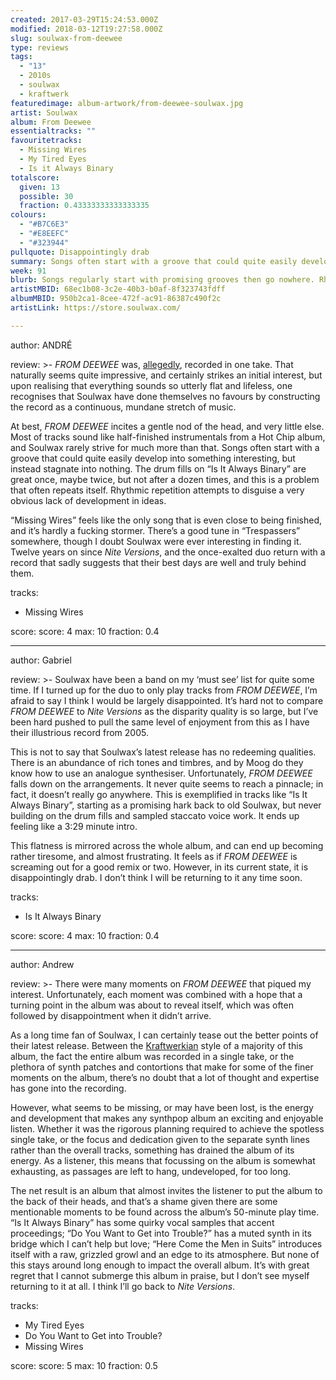 ```yaml
---
created: 2017-03-29T15:24:53.000Z
modified: 2018-03-12T19:27:58.000Z
slug: soulwax-from-deewee
type: reviews
tags:
  - "13"
  - 2010s
  - soulwax
  - kraftwerk
featuredimage: album-artwork/from-deewee-soulwax.jpg
artist: Soulwax
album: From Deewee
essentialtracks: ""
favouritetracks:
  - Missing Wires
  - My Tired Eyes
  - Is it Always Binary
totalscore:
  given: 13
  possible: 30
  fraction: 0.43333333333333335
colours:
  - "#B7C6E3"
  - "#E8EEFC"
  - "#323944"
pullquote: Disappointingly drab
summary: Songs often start with a groove that could quite easily develop into something interesting, but instead stagnate into nothing. Rhythmic repetition attempts to disguise a very obvious lack of development in ideas.
week: 91
blurb: Songs regularly start with promising grooves then go nowhere. Rhythmic repetition attempts to disguise a very obvious lack of development in ideas.
artistMBID: 68ec1b08-3c2e-40b3-b0af-8f323743fdff
albumMBID: 950b2ca1-8cee-472f-ac91-86387c490f2c
artistLink: https://store.soulwax.com/

---
```


author: ANDRÉ

review: >-
  *FROM DEEWEE* was, [allegedly](http://www.factmag.com/2017/02/09/soulwax-from-deewee-album-announced/), recorded in one take. That naturally seems quite impressive, and certainly strikes an initial interest, but upon realising that everything sounds so utterly flat and lifeless, one recognises that Soulwax have done themselves no favours by constructing the record as a continuous, mundane stretch of music.

  At best, *FROM DEEWEE* incites a gentle nod of the head, and very little else. Most of tracks sound like half-finished instrumentals from a Hot Chip album, and Soulwax rarely strive for much more than that. Songs often start with a groove that could quite easily develop into something interesting, but instead stagnate into nothing. The drum fills on “Is It Always Binary” are great once, maybe twice, but not after a dozen times, and this is a problem that often repeats itself. Rhythmic repetition attempts to disguise a very obvious lack of development in ideas.

  “Missing Wires” feels like the only song that is even close to being finished, and it’s hardly a fucking stormer. There’s a good tune in “Trespassers” somewhere, though I doubt Soulwax were ever interesting in finding it. Twelve years on since *Nite Versions*, and the once-exalted duo return with a record that sadly suggests that their best days are well and truly behind them.

tracks:
  - Missing Wires

score:
  score: 4
  max: 10
  fraction: 0.4

---
author: Gabriel

review: >-
  Soulwax have been a band on my ‘must see’ list for quite some time. If I turned up for the duo to only play tracks from *FROM DEEWEE*, I’m afraid to say I think I would be largely disappointed. It’s hard not to compare *FROM DEEWEE* to *Nite Versions* as the disparity quality is so large, but I’ve been hard pushed to pull the same level of enjoyment from this as I have their illustrious record from 2005.

  This is not to say that Soulwax’s latest release has no redeeming qualities. There is an abundance of rich tones and timbres, and by Moog do they know how to use an analogue synthesiser. Unfortunately, *FROM DEEWEE* falls down on the arrangements. It never quite seems to reach a pinnacle; in fact, it doesn’t really go anywhere. This is exemplified in tracks like “Is It Always Binary”, starting as a promising hark back to old Soulwax, but never building on the drum fills and sampled staccato voice work. It ends up feeling like a 3:29 minute intro.

  This flatness is mirrored across the whole album, and can end up becoming rather tiresome, and almost frustrating. It feels as if *FROM DEEWEE* is screaming out for a good remix or two. However, in its current state, it is disappointingly drab. I don’t think I will be returning to it any time soon.

tracks:
  - Is It Always Binary

score:
  score: 4
  max: 10
  fraction: 0.4

---
author: Andrew

review: >-
  There were many moments on *FROM DEEWEE* that piqued my interest. Unfortunately, each moment was combined with a hope that a turning point in the album was about to reveal itself, which was often followed by disappointment when it didn’t arrive.

  As a long time fan of Soulwax, I can certainly tease out the better points of their latest release. Between the [Kraftwerkian](/reviews/kraftwerk-the-man-machine/) style of a majority of this album, the fact the entire album was recorded in a single take, or the plethora of synth patches and contortions that make for some of the finer moments on the album, there’s no doubt that a lot of thought and expertise has gone into the recording.

  However, what seems to be missing, or may have been lost, is the energy and development that makes any synthpop album an exciting and enjoyable listen. Whether it was the rigorous planning required to achieve the spotless single take, or the focus and dedication given to the separate synth lines rather than the overall tracks, something has drained the album of its energy. As a listener, this means that focussing on the album is somewhat exhausting, as passages are left to hang, undeveloped, for too long.

  The net result is an album that almost invites the listener to put the album to the back of their heads, and that’s a shame given there are some mentionable moments to be found across the album’s 50-minute play time. “Is It Always Binary” has some quirky vocal samples that accent proceedings; “Do You Want to Get into Trouble?” has a muted synth in its bridge which I can’t help but love; “Here Come the Men in Suits” introduces itself with a raw, grizzled growl and an edge to its atmosphere. But none of this stays around long enough to impact the overall album. It’s with great regret that I cannot submerge this album in praise, but I don’t see myself returning to it at all. I think I’ll go back to *Nite Versions*.

tracks:
  - My Tired Eyes
  - ­Do You Want to Get into Trouble?
  - ­Missing Wires

score:
  score: 5
  max: 10
  fraction: 0.5

